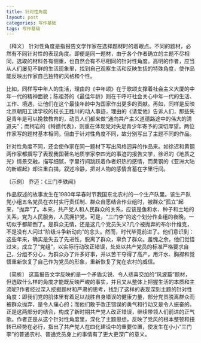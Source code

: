 ```yaml
---
title: 针对性角度
layout: post
categories: 写作基础
tags: 写作基础
---
```


〔释义〕 针对性角度是指报告文学作家在选择题材时的着眼点。不同的题材，必然有不同针对性的表现角度。即便是同一题材，由于各个作者确立的主题不尽相同，选取的材料各有侧重，也自然会有不尽相同的针对性角度。高明的作者，应当从人们屡见不鲜的生活现象里，找到自己观察生活和反映生括的特殊角度，使作品能反映出作家自己独特的风格和个性。

比如，同样写中年人的生活，理由的《中年颂》在于歌颂支撑着社会主义大厦的中年一代的精神面貌；陈祖芬的《最佳年龄》则在干呼吁社会关心中年一代的生活、工作、境遇，让他们在这个最佳年龄中为国家作出更多的贡献。再如，同样是反映北京朝阳工读学校的校长王胜川的动人事迹，理由的《请爱他》告诉人们，那些失足青年是可以挽救教育的，动员人们都来做“通向共产主义道德路途中的伟大的清道夫”；而柯岩的《特邀代表》，则重在体现党对失足青少年寄予的深切厚望。两位作家写的题材基本相同，但由于针对性角度不同，故分别写出了主题不同的作品。

针对性角度不同，还会使作家在同一题材下写出风格迥异的作品来。如徐迟和黄钢两作家都撰写了表现我国著名地质学家李四光的事迹的报告文学，徐迟的《地质之光》情景交融，描写细腻，字里行间跳跃着作者炽热的感情，而黄钢的《亚洲大陆的新崛起》却注重白描，叙述冷静，把对人物的感情含蓄在字里行间。

〔示例〕 乔迈：《三门李轶闻》

作品叙述的故事发生在1980年早春时节我国东北农村的一个生产队里。该生产队党小组五名党员在农村实行责任制、群众自愿结合作业组时，被群众“孤立”起来，“抛弃”了。本来，共产党人和人民群众的关系，应该是鱼和水、种子和土地的关系，党为人民服务，人民拥护党。可是，“三门李”的这个划分作业组的夜晚，一切似乎都颠倒了。是群众无情，还是这几个党员失义?几个被抛弃的布尔什维克，不是没有人闪过“阶级斗争新动向”的念头。然而，时代毕竟前进了。他们意识到：这些年来，确实是失去了先进性，脱离了群众，辜负了群众。羞愧之余，他们觉悟过来，成立了“党组”，以实际行动改正错误，处处以共产党员的标准严格要求自己，分组不分心，为群众办了许多好事，并以苦干夺得了高产，用汗水、胸襟和觉悟重新恢复了自己作为党员的形象，重新恢复了党在农村的威信。

〔简析〕 这篇报告文学反映的是一个矛盾尖锐、令人悲喜交加的“风波篇”题材，但选取什么样的角度才能既反映严峻的事实，并且又从整体上把握生活的本质和主流呢?作者经过深入挖掘题材和严肃的思考，找到了这样的表现深刻主题的针对性角度：即我们党的肌体里有着足以战胜自身错误的健康力量，部分党员脱离群众而被群众抛弃，是令人痛心的；而他们敢于改正错误的勇气和行动又是令人振奋的。正是这两部分的结合，构成了新时期共产党人改正错误，继续带领人们前进的正气歌。作者正是从这个针对性角度里，深化了主题思想，反映了党风的根本整顿和扭转已经势在必行，指出了共产党人在四化建设中的重要位置，使发生在小小“三门李”的普通农村、普通党员身上的事情有了更大更深广的意义。 